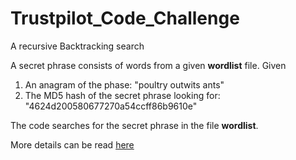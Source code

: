 # Trustpilot_Code_Challenge

A recursive Backtracking search

A secret phrase consists of words from a given **wordlist** file. Given<br>
1. An anagram of the phase: "poultry outwits ants"<br>
2. The MD5 hash of the secret phrase looking for: "4624d200580677270a54ccff86b9610e"

The code searches for the secret phrase in the file **wordlist**.

More details can be read [here](http://followthewhiterabbit.trustpilot.com/cs/step3.html) 
